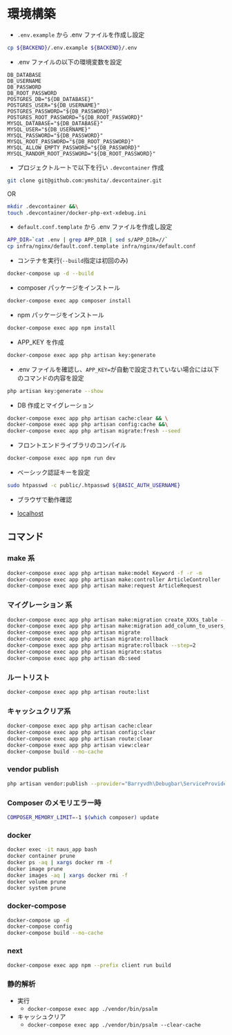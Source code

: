 # 環境構築

- `.env.example` から .env ファイルを作成し設定

```bash
cp ${BACKEND}/.env.example ${BACKEND}/.env
```

- .env ファイルの以下の環境変数を設定

```.env
DB_DATABASE
DB_USERNAME
DB_PASSWORD
DB_ROOT_PASSWORD
POSTGRES_DB="${DB_DATABASE}"
POSTGRES_USER="${DB_USERNAME}"
POSTGRES_PASSWORD="${DB_PASSWORD}"
POSTGRES_ROOT_PASSWORD="${DB_ROOT_PASSWORD}"
MYSQL_DATABASE="${DB_DATABASE}"
MYSQL_USER="${DB_USERNAME}"
MYSQL_PASSWORD="${DB_PASSWORD}"
MYSQL_ROOT_PASSWORD="${DB_ROOT_PASSWORD}"
MYSQL_ALLOW_EMPTY_PASSWORD="${DB_PASSWORD}"
MYSQL_RANDOM_ROOT_PASSWORD="${DB_ROOT_PASSWORD}"
```

- プロジェクトルートで以下を行い `.devcontainer` 作成

```bash
git clone git@github.com:ymshita/.devcontainer.git
```

OR

```bash
mkdir .devcontainer &&\
touch .devcontainer/docker-php-ext-xdebug.ini
```

- `default.conf.template` から .env ファイルを作成し設定

```bash
APP_DIR=`cat .env | grep APP_DIR | sed s/APP_DIR=//`
cp infra/nginx/default.conf.template infra/nginx/default.conf
```

- コンテナを実行(`--build`指定は初回のみ)

```bash
docker-compose up -d --build
```

- composer パッケージをインストール

```bash
docker-compose exec app composer install
```

- npm パッケージをインストール

```bash
docker-compose exec app npm install
```

- APP_KEY を作成

```bash
docker-compose exec app php artisan key:generate
```

- .env ファイルを確認し、`APP_KEY=`が自動で設定されていない場合には以下のコマンドの内容を設定

```bash
php artisan key:generate --show
```

- DB 作成とマイグレーション

```bash
docker-compose exec app php artisan cache:clear && \
docker-compose exec app php artisan config:cache &&\
docker-compose exec app php artisan migrate:fresh --seed
```

- フロントエンドライブラリのコンパイル

```bash
docker-compose exec app npm run dev
```

- ベーシック認証キーを設定

```bash
sudo htpasswd -c public/.htpasswd ${BASIC_AUTH_USERNAME}
```

- ブラウザで動作確認

- [localhost](http://localhost)

## コマンド

### make 系

```bash
docker-compose exec app php artisan make:model Keyword -f -r -m
docker-compose exec app php artisan make:controller ArticleController
docker-compose exec app php artisan make:request ArticleRequest
```

### マイグレーション 系

```bash
docker-compose exec app php artisan make:migration create_XXXs_table --create=XXXs
docker-compose exec app php artisan make:migration add_column_to_users_table
docker-compose exec app php artisan migrate
docker-compose exec app php artisan migrate:rollback
docker-compose exec app php artisan migrate:rollback --step=2
docker-compose exec app php artisan migrate:status
docker-compose exec app php artisan db:seed
```

### ルートリスト

```bash
docker-compose exec app php artisan route:list
```

### キャッシュクリア系

```bash
docker-compose exec app php artisan cache:clear
docker-compose exec app php artisan config:clear
docker-compose exec app php artisan route:clear
docker-compose exec app php artisan view:clear
docker-compose build --no-cache
```

### vendor publish

```bash
php artisan vendor:publish --provider="Barryvdh\Debugbar\ServiceProvider"
```

### Composer のメモリエラー時

```bash
COMPOSER_MEMORY_LIMIT=-1 $(which composer) update
```

### docker

```bash
docker exec -it naus_app bash
docker container prune
docker ps -aq | xargs docker rm -f
docker image prune
docker images -aq | xargs docker rmi -f
docker volume prune
docker system prune
```

### docker-compose

```bash
docker-compose up -d
docker-compose config
docker-compose build --no-cache
```

### next

```bash
docker-compose exec app npm --prefix client run build
```

### 静的解析

- 実行
  - `docker-compose exec app ./vendor/bin/psalm`
- キャッシュクリア
  - `docker-compose exec app ./vendor/bin/psalm --clear-cache`
